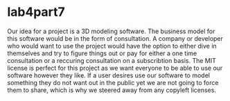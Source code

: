 # lab4part7
Our idea for a project is a 3D modeling software. The business model for this software would be in the form of consultation. A company or developer who would want to use the project would have the option to either dive in themselves and try to figure things out or pay for either a one time consultation or a reccuring consultation on a subscribtion basis. The MIT license is perfect for this project as we want everyone to be able to use our software however they like. If a user desires use our software to model something they do not want out in the public yet we are not going to force them to share, which is why we steered away from any copyleft licenses. 
